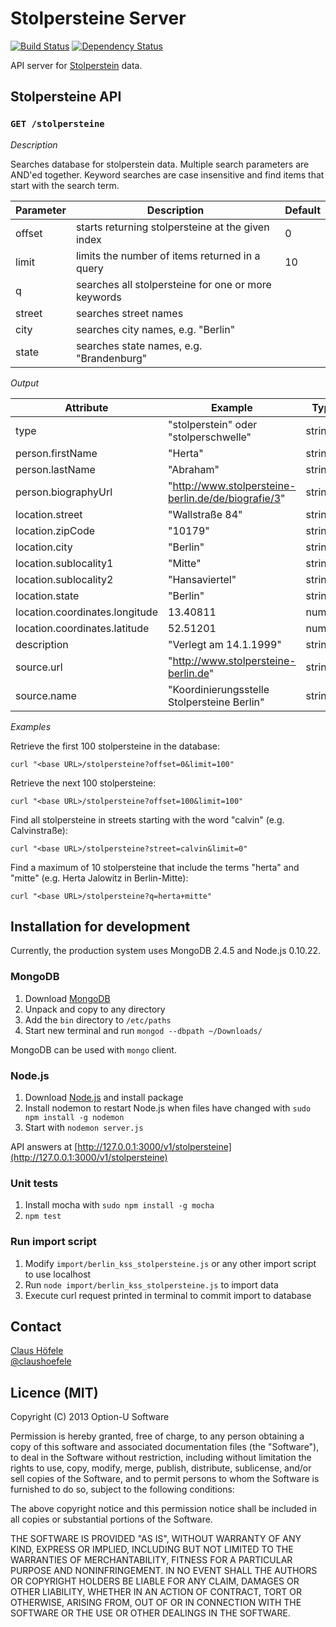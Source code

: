 # Stolpersteine Server

[![Build Status](https://travis-ci.org/optionu/stolpersteine-server.png?branch=master)](https://travis-ci.org/optionu/stolpersteine-server) [![Dependency Status](https://www.versioneye.com/user/projects/526633b8632bac385d000003/badge.png)](https://www.versioneye.com/user/projects/526633b8632bac385d000003)

API server for [Stolperstein](http://en.wikipedia.org/wiki/Stolperstein) data.

## Stolpersteine API

### `GET /stolpersteine`

*Description*

Searches database for stolperstein data. Multiple search parameters are AND'ed together. Keyword searches are case insensitive and find items that start with the search term.

| Parameter     | Description                                           | Default |
| ------------- | ----------------------------------------------------- | ------- |
| offset        | starts returning stolpersteine at the given index     | 0       |
| limit         | limits the number of items returned in a query        | 10      |
| q             | searches all stolpersteine for one or more keywords   |         |
| street        | searches street names                                 |         |
| city          | searches city names, e.g. "Berlin"                    |         |
| state         | searches state names, e.g. "Brandenburg"              |         |

*Output*

| Attribute                      | Example                                              | Type   | Required |
| ------------------------------ | ---------------------------------------------------- | ------ | -------- |
| type                           | "stolperstein" oder "stolperschwelle"                | string | yes      |
| person.firstName               | "Herta"                                              | string |          |
| person.lastName                | "Abraham"                                            | string | yes      |
| person.biographyUrl            | "http://www.stolpersteine-berlin.de/de/biografie/3"  | string |          |
| location.street                | "Wallstraße 84"                                      | string | yes      |
| location.zipCode               | "10179"                                              | string |          |
| location.city                  | "Berlin"                                             | string | yes      |
| location.sublocality1          | "Mitte"                                              | string |          |
| location.sublocality2          | "Hansaviertel"                                       | string |          |
| location.state                 | "Berlin"                                             | string | yes      |
| location.coordinates.longitude | 13.40811                                             | number | yes      |
| location.coordinates.latitude  | 52.51201                                             | number | yes      |
| description                    | "Verlegt am 14.1.1999"                               | string |          |
| source.url                     | "http://www.stolpersteine-berlin.de"                 | string | yes      |
| source.name                    | "Koordinierungsstelle Stolpersteine Berlin"          | string | yes      |

*Examples*

Retrieve the first 100 stolpersteine in the database:

    curl "<base URL>/stolpersteine?offset=0&limit=100"

Retrieve the next 100 stolpersteine:

    curl "<base URL>/stolpersteine?offset=100&limit=100"

Find all stolpersteine in streets starting with the word "calvin" (e.g. Calvinstraße):

    curl "<base URL>/stolpersteine?street=calvin&limit=0"

Find a maximum of 10 stolpersteine that include the terms "herta" and "mitte" (e.g. Herta Jalowitz in Berlin-Mitte):

    curl "<base URL>/stolpersteine?q=herta+mitte"

## Installation for development

Currently, the production system uses MongoDB 2.4.5 and Node.js 0.10.22.

### MongoDB

1. Download [MongoDB](https://www.mongodb.org/downloads)
2. Unpack and copy to any directory
3. Add the `bin` directory to `/etc/paths`
4. Start new terminal and run `mongod --dbpath ~/Downloads/`

MongoDB can be used with `mongo` client.

### Node.js

1. Download [Node.js](http://nodejs.org/download/) and install package
2. Install nodemon to restart Node.js when files have changed with `sudo npm install -g nodemon`
3. Start with `nodemon server.js`

API answers at [http://127.0.0.1:3000/v1/stolpersteine](http://127.0.0.1:3000/v1/stolpersteine)

### Unit tests

1. Install mocha with `sudo npm install -g mocha`
2. `npm test`

### Run import script

1. Modify `import/berlin_kss_stolpersteine.js` or any other import script to use localhost
2. Run `node import/berlin_kss_stolpersteine.js` to import data
3. Execute curl request printed in terminal to commit import to database

## Contact

[Claus Höfele](http://github.com/choefele)  
[@claushoefele](https://twitter.com/claushoefele)

## Licence (MIT)

Copyright (C) 2013 Option-U Software

Permission is hereby granted, free of charge, to any person obtaining a copy of this software and associated documentation files (the "Software"), to deal in the Software without restriction, including without limitation the rights to use, copy, modify, merge, publish, distribute, sublicense, and/or sell copies of the Software, and to permit persons to whom the Software is furnished to do so, subject to the following conditions:

The above copyright notice and this permission notice shall be included in all copies or substantial portions of the Software.

THE SOFTWARE IS PROVIDED "AS IS", WITHOUT WARRANTY OF ANY KIND, EXPRESS OR IMPLIED, INCLUDING BUT NOT LIMITED TO THE WARRANTIES OF MERCHANTABILITY, FITNESS FOR A PARTICULAR PURPOSE AND NONINFRINGEMENT. IN NO EVENT SHALL THE AUTHORS OR COPYRIGHT HOLDERS BE LIABLE FOR ANY CLAIM, DAMAGES OR OTHER LIABILITY, WHETHER IN AN ACTION OF CONTRACT, TORT OR OTHERWISE, ARISING FROM, OUT OF OR IN CONNECTION WITH THE SOFTWARE OR THE USE OR OTHER DEALINGS IN THE SOFTWARE.
